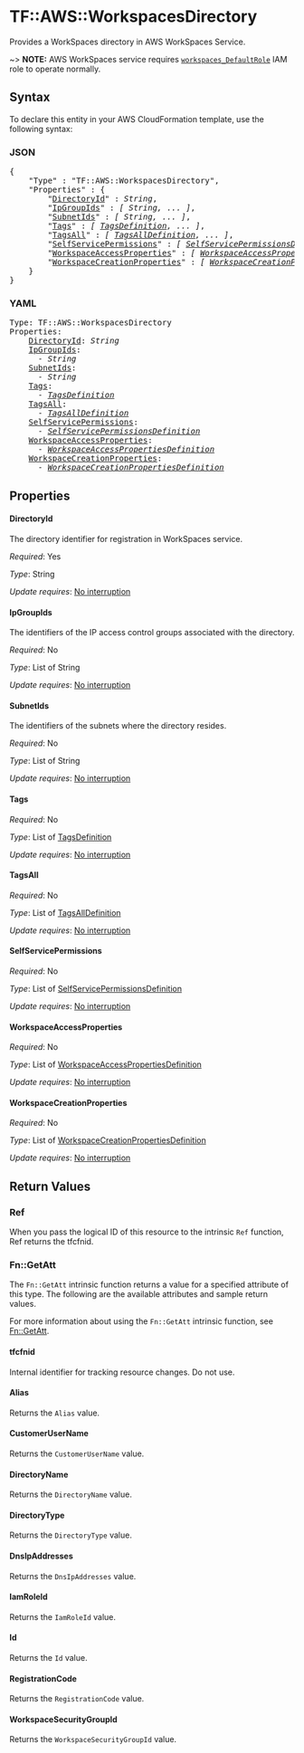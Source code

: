 # TF::AWS::WorkspacesDirectory

Provides a WorkSpaces directory in AWS WorkSpaces Service.

~> **NOTE:** AWS WorkSpaces service requires [`workspaces_DefaultRole`](https://docs.aws.amazon.com/workspaces/latest/adminguide/workspaces-access-control.html#create-default-role) IAM role to operate normally.

## Syntax

To declare this entity in your AWS CloudFormation template, use the following syntax:

### JSON

<pre>
{
    "Type" : "TF::AWS::WorkspacesDirectory",
    "Properties" : {
        "<a href="#directoryid" title="DirectoryId">DirectoryId</a>" : <i>String</i>,
        "<a href="#ipgroupids" title="IpGroupIds">IpGroupIds</a>" : <i>[ String, ... ]</i>,
        "<a href="#subnetids" title="SubnetIds">SubnetIds</a>" : <i>[ String, ... ]</i>,
        "<a href="#tags" title="Tags">Tags</a>" : <i>[ <a href="tagsdefinition.md">TagsDefinition</a>, ... ]</i>,
        "<a href="#tagsall" title="TagsAll">TagsAll</a>" : <i>[ <a href="tagsalldefinition.md">TagsAllDefinition</a>, ... ]</i>,
        "<a href="#selfservicepermissions" title="SelfServicePermissions">SelfServicePermissions</a>" : <i>[ <a href="selfservicepermissionsdefinition.md">SelfServicePermissionsDefinition</a>, ... ]</i>,
        "<a href="#workspaceaccessproperties" title="WorkspaceAccessProperties">WorkspaceAccessProperties</a>" : <i>[ <a href="workspaceaccesspropertiesdefinition.md">WorkspaceAccessPropertiesDefinition</a>, ... ]</i>,
        "<a href="#workspacecreationproperties" title="WorkspaceCreationProperties">WorkspaceCreationProperties</a>" : <i>[ <a href="workspacecreationpropertiesdefinition.md">WorkspaceCreationPropertiesDefinition</a>, ... ]</i>
    }
}
</pre>

### YAML

<pre>
Type: TF::AWS::WorkspacesDirectory
Properties:
    <a href="#directoryid" title="DirectoryId">DirectoryId</a>: <i>String</i>
    <a href="#ipgroupids" title="IpGroupIds">IpGroupIds</a>: <i>
      - String</i>
    <a href="#subnetids" title="SubnetIds">SubnetIds</a>: <i>
      - String</i>
    <a href="#tags" title="Tags">Tags</a>: <i>
      - <a href="tagsdefinition.md">TagsDefinition</a></i>
    <a href="#tagsall" title="TagsAll">TagsAll</a>: <i>
      - <a href="tagsalldefinition.md">TagsAllDefinition</a></i>
    <a href="#selfservicepermissions" title="SelfServicePermissions">SelfServicePermissions</a>: <i>
      - <a href="selfservicepermissionsdefinition.md">SelfServicePermissionsDefinition</a></i>
    <a href="#workspaceaccessproperties" title="WorkspaceAccessProperties">WorkspaceAccessProperties</a>: <i>
      - <a href="workspaceaccesspropertiesdefinition.md">WorkspaceAccessPropertiesDefinition</a></i>
    <a href="#workspacecreationproperties" title="WorkspaceCreationProperties">WorkspaceCreationProperties</a>: <i>
      - <a href="workspacecreationpropertiesdefinition.md">WorkspaceCreationPropertiesDefinition</a></i>
</pre>

## Properties

#### DirectoryId

The directory identifier for registration in WorkSpaces service.

_Required_: Yes

_Type_: String

_Update requires_: [No interruption](https://docs.aws.amazon.com/AWSCloudFormation/latest/UserGuide/using-cfn-updating-stacks-update-behaviors.html#update-no-interrupt)

#### IpGroupIds

The identifiers of the IP access control groups associated with the directory.

_Required_: No

_Type_: List of String

_Update requires_: [No interruption](https://docs.aws.amazon.com/AWSCloudFormation/latest/UserGuide/using-cfn-updating-stacks-update-behaviors.html#update-no-interrupt)

#### SubnetIds

The identifiers of the subnets where the directory resides.

_Required_: No

_Type_: List of String

_Update requires_: [No interruption](https://docs.aws.amazon.com/AWSCloudFormation/latest/UserGuide/using-cfn-updating-stacks-update-behaviors.html#update-no-interrupt)

#### Tags

_Required_: No

_Type_: List of <a href="tagsdefinition.md">TagsDefinition</a>

_Update requires_: [No interruption](https://docs.aws.amazon.com/AWSCloudFormation/latest/UserGuide/using-cfn-updating-stacks-update-behaviors.html#update-no-interrupt)

#### TagsAll

_Required_: No

_Type_: List of <a href="tagsalldefinition.md">TagsAllDefinition</a>

_Update requires_: [No interruption](https://docs.aws.amazon.com/AWSCloudFormation/latest/UserGuide/using-cfn-updating-stacks-update-behaviors.html#update-no-interrupt)

#### SelfServicePermissions

_Required_: No

_Type_: List of <a href="selfservicepermissionsdefinition.md">SelfServicePermissionsDefinition</a>

_Update requires_: [No interruption](https://docs.aws.amazon.com/AWSCloudFormation/latest/UserGuide/using-cfn-updating-stacks-update-behaviors.html#update-no-interrupt)

#### WorkspaceAccessProperties

_Required_: No

_Type_: List of <a href="workspaceaccesspropertiesdefinition.md">WorkspaceAccessPropertiesDefinition</a>

_Update requires_: [No interruption](https://docs.aws.amazon.com/AWSCloudFormation/latest/UserGuide/using-cfn-updating-stacks-update-behaviors.html#update-no-interrupt)

#### WorkspaceCreationProperties

_Required_: No

_Type_: List of <a href="workspacecreationpropertiesdefinition.md">WorkspaceCreationPropertiesDefinition</a>

_Update requires_: [No interruption](https://docs.aws.amazon.com/AWSCloudFormation/latest/UserGuide/using-cfn-updating-stacks-update-behaviors.html#update-no-interrupt)

## Return Values

### Ref

When you pass the logical ID of this resource to the intrinsic `Ref` function, Ref returns the tfcfnid.

### Fn::GetAtt

The `Fn::GetAtt` intrinsic function returns a value for a specified attribute of this type. The following are the available attributes and sample return values.

For more information about using the `Fn::GetAtt` intrinsic function, see [Fn::GetAtt](https://docs.aws.amazon.com/AWSCloudFormation/latest/UserGuide/intrinsic-function-reference-getatt.html).

#### tfcfnid

Internal identifier for tracking resource changes. Do not use.

#### Alias

Returns the <code>Alias</code> value.

#### CustomerUserName

Returns the <code>CustomerUserName</code> value.

#### DirectoryName

Returns the <code>DirectoryName</code> value.

#### DirectoryType

Returns the <code>DirectoryType</code> value.

#### DnsIpAddresses

Returns the <code>DnsIpAddresses</code> value.

#### IamRoleId

Returns the <code>IamRoleId</code> value.

#### Id

Returns the <code>Id</code> value.

#### RegistrationCode

Returns the <code>RegistrationCode</code> value.

#### WorkspaceSecurityGroupId

Returns the <code>WorkspaceSecurityGroupId</code> value.

